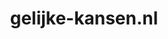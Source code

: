 ---
layout: post
title:  "gelijke-kansen.nl"
internal_url:  "/dutchgov/gelijke-kansen.nl.html"
categories: dutchgov
---